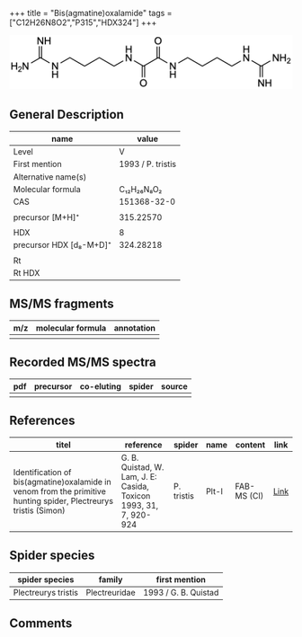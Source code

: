 +++
title = "Bis(agmatine)oxalamide"
tags = ["C12H26N8O2","P315","HDX324"]
+++

![](/img/Bis(agmatine)oxalamide.png)

## General Description

| name                    | value             |
|-------------------------|-------------------|
| Level                   | V                 |
| First mention           | 1993 / P. tristis |
| Alternative name(s)     |                   |
| Molecular formula       | C₁₂H₂₆N₈O₂        |
| CAS                     | 151368-32-0       |
|                         |                   |
| precursor  [M+H]⁺       | 315.22570         |
|                         |                   |
| HDX                     | 8                 |
| precursor HDX [d₈-M+D]⁺ | 324.28218         |
|                         |                   |
| Rt                      |                   |
| Rt HDX                  |                   |

## MS/MS fragments

| m/z | molecular formula | annotation |
|-----|-------------------|------------|
|     |                   |            |

## Recorded MS/MS spectra

| pdf | precursor | co-eluting | spider | source |
|-----|-----------|------------|--------|--------|
|     |           |            |        |        |

## References

| titel                                                                                                            | reference                                                         | spider     | name  | content     | link                                         |
|------------------------------------------------------------------------------------------------------------------|-------------------------------------------------------------------|------------|-------|-------------|----------------------------------------------|
| Identification of bis(agmatine)oxalamide in venom from the primitive hunting spider, Plectreurys tristis (Simon) | G. B. Quistad, W. Lam, J. E: Casida, Toxicon 1993, 31, 7, 920-924 | P. tristis | Plt-I | FAB-MS (CI) | [Link](https://doi.org/10.1016/0041-0101(93)90229-C) |

## Spider species

| spider species      | family        | first mention        |
|---------------------|---------------|----------------------|
| Plectreurys tristis | Plectreuridae | 1993 / G. B. Quistad |

## Comments